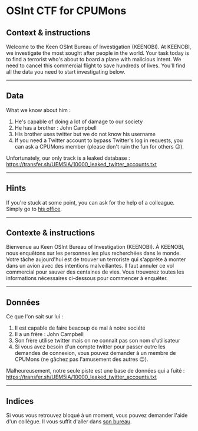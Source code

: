 # OSInt CTF for CPUMons

## Context & instructions
Welcome to the Keen OSInt Bureau of Investigation (KEENOBI).
At KEENOBI, we investigate the most sought after people in the world.
Your task today is to find a terrorist who's about to board a plane with malicious intent. We need to cancel this commercial flight to save hundreds of lives. You'll find all the data you need to start investigating below.
___
## Data
What we know about him :
1. He's capable of doing a lot of damage to our society
2. He has a brother : John Campbell
3. His brother uses twitter but we do not know his username
4. If you need a Twitter account to bypass Twitter's log in requests, you can ask a CPUMons member (please don't ruin the fun for others :wink:).

Unfortunately, our only track is a leaked database : https://transfer.sh/UEM5iA/10000_leaked_twitter_accounts.txt
___
## Hints
If you're stuck at some point, you can ask for the help of a colleague.
Simply go to [his office](https://github.com/Nephty/OSInt-CTF/tree/main/helpful-colleague).
___


## Contexte & instructions
Bienvenue au Keen OSInt Bureau of Investigation (KEENOBI).
À KEENOBI, nous enquêtons sur les personnes les plus recherchées dans le monde.
Votre tâche aujourd'hui est de trouver un terroriste qui s'apprête à monter dans un avion avec des intentions malveillantes. Il faut annuler ce vol commercial pour sauver des centaines de vies. Vous trouverez toutes les informations nécessaires ci-dessous pour commencer à enquêter.
___
## Données
Ce que l'on sait sur lui :
1. Il est capable de faire beacoup de mal à notre société
2. Il a un frère : John Campbell
3. Son frère utilise twitter mais on ne connait pas son nom d'utilisateur
4. Si vous avez besoin d'un compte twitter pour passer outre les demandes de connexion, vous pouvez demander à un membre de CPUMons (ne gâchez pas l'amusement des autres :wink:).

Malheureusement, notre seule piste est une base de données qui a fuité : https://transfer.sh/UEM5iA/10000_leaked_twitter_accounts.txt
___
## Indices
Si vous vous retrouvez bloqué à un moment, vous pouvez demander l'aide d'un collègue.
Il vous suffit d'aller dans [son bureau](https://github.com/Nephty/OSInt-CTF/tree/main/helpful-colleague).
